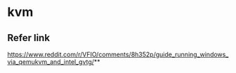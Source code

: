 # kvm





## Refer link

https://www.reddit.com/r/VFIO/comments/8h352p/guide_running_windows_via_qemukvm_and_intel_gvtg/**